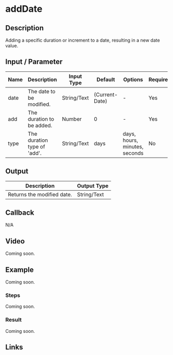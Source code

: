 # addDate

## Description

Adding a specific duration or increment to a date, resulting in a new date value.

## Input / Parameter

| Name | Description | Input Type | Default | Options | Required |
| ------ | ------ | ------ | ------ | ------ | ------ |
| date | The date to be modified. | String/Text | (Current-Date) | - | Yes |
| add | The duration to be added. | Number | 0 | - | Yes |
| type | The duration type of 'add'. | String/Text | days | days, hours, minutes, seconds | No |

## Output

| Description | Output Type |
| ------ | ------ |
| Returns the modified date. | String/Text |

## Callback

N/A

## Video

Coming soon.

## Example

Coming soon.

### Steps

Coming soon.

### Result

Coming soon.

## Links